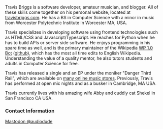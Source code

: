 Travis Briggs is a software developer, amateur musician, and blogger. All of these skills come together on his personal website, located at [travisbriggs.com](https://travisbriggs.com). He has a BS in Computer Science with a minor in music from Worcester Polytechnic Institute in Worcester MA, USA.

Travis specializes in developing software using frontend technologies such as HTML/CSS and Javascript/Typescript. He reaches for Python when he has to build APIs or server side software. He enjoys programming in his spare time as well, and is the primary maintainer of the Wikipedia [WP 1.0 Bot](https://en.wikipedia.org/wiki/User:WP_1.0_bot) ([github](https://github.com/openzim/wp1)), which has the most all time edits to English Wikipedia. Understanding the value of a quality mentor, he also tutors students and adults in Computer Science for free.

Travis has released a single and an EP under the moniker "Danger Third Rail", which are available on [many online music stores](https://dangerthirdrail.com). Previously, Travis has performed at open mic nights and as a busker in Cambridge, MA USA.

Travis currently lives with his amazing wife Abby and cuddly cat Shekel in San Francisco CA USA.

### Contact Information
<a rel="me" href="https://layer8.space/@audiodude">Mastodon @audiodude</a>

<!--
**audiodude/audiodude** is a ✨ _special_ ✨ repository because its `README.md` (this file) appears on your GitHub profile.
-->
